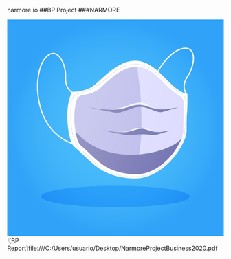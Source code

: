 narmore.io
##BP Project
###NARMORE

![LOGO](https://github.com/NARMORE-Ltd/narmore.io/blob/main/mascarilla-medica_23-2148490782.jpg)
![BP Report]file:///C:/Users/usuario/Desktop/NarmoreProjectBusiness2020.pdf
